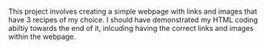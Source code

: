 This project involves creating a simple webpage with links and images that have 3 recipes of my choice. I should have demonstrated my HTML coding abiltiy towards the end of it,
inlcuding having the correct links and images within the webpage.
